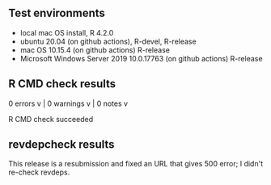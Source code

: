 ## Test environments

* local mac OS install, R 4.2.0
* ubuntu 20.04 (on github actions), R-devel, R-release
* mac OS 10.15.4 (on github actions) R-release
* Microsoft Windows Server 2019 10.0.17763 (on github actions) R-release

## R CMD check results

0 errors v | 0 warnings v | 0 notes v

R CMD check succeeded

## revdepcheck results

This release is a resubmission and fixed an URL that gives 500 error; I didn't re-check revdeps.
